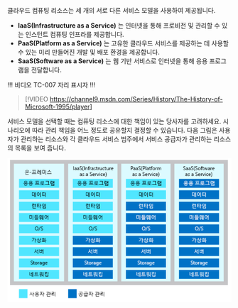 클라우드 컴퓨팅 리소스는 세 개의 서로 다른 서비스 모델을 사용하여 제공됩니다.

- **IaaS(Infrastructure as a Service)** 는 인터넷을 통해 프로비전 및 관리할 수 있는 인스턴트 컴퓨팅 인프라를 제공합니다.
- **PaaS(Platform as a Service)** 는 고유한 클라우드 서비스를 제공하는 데 사용할 수 있는 미리 만들어진 개발 및 배포 환경을 제공합니다.
- **SaaS(Software as a Service)** 는 웹 기반 서비스로 인터넷을 통해 응용 프로그램을 전달합니다.

!!! 비디오 TC-007 자리 표시자 !!!

> [!VIDEO https://channel9.msdn.com/Series/History/The-History-of-Microsoft-1995/player]

서비스 모델을 선택할 때는 컴퓨팅 리소스에 대한 책임이 있는 당사자를 고려하세요. 시나리오에 따라 관리 책임을 어느 정도로 공유할지 결정할 수 있습니다. 다음 그림은 사용자가 관리하는 리소스와 각 클라우드 서비스 범주에서 서비스 공급자가 관리하는 리소스의 목록을 보여 줍니다.

![각 클라우드 서비스 범주의 공유 관리 책임 수준을 보여 주는 그림입니다.](../media/3-shared-responsibility.png)
